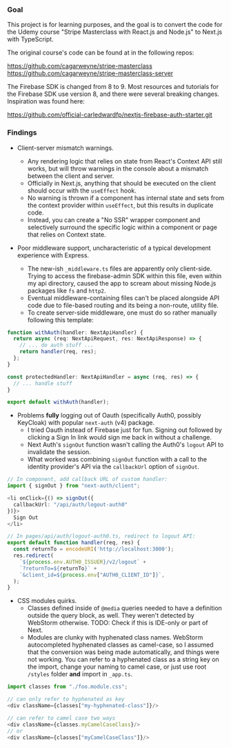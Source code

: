 ### Goal 

This project is for learning purposes, and the goal is to convert the code for the Udemy course
"Stripe Masterclass with React.js and Node.js" to Next.js with TypeScript.

The original course's code can be found at in the following repos:

https://github.com/cagarweyne/stripe-masterclass
<br/>
https://github.com/cagarweyne/stripe-masterclass-server

The Firebase SDK is changed from 8 to 9. Most resources and tutorials for 
the Firebase SDK use version 8, and there were several breaking changes. 
Inspiration was found here:

https://github.com/official-carledwardfp/nextjs-firebase-auth-starter.git

### Findings 
- Client-server mismatch warnings. 
  - Any rendering logic that relies on state from React's Context API still works,
  but will throw warnings in the console about a mismatch between the client and 
  server. 
  - Officially in Next.js, anything that should be executed on the client
  should occur with the `useEffect` hook.
  - No warning is thrown if a component has internal state and sets from the
  context provider within `useEffect`, but this results in duplicate code.
  - Instead, you can create a "No SSR" wrapper component and selectively surround 
  the specific logic within a component or page that relies on Context state.

- Poor middleware support, uncharacteristic of a typical development experience with
  Express.
  - The new-ish `_middleware.ts` files are apparently only client-side. Trying
  to access the firebase-admin SDK within this file, even within my api directory,
  caused the app to scream about missing Node.js packages like `fs` and `http2`.
  - Eventual middleware-containing files can't be placed alongside API code due
  to file-based routing and its being a non-route, utility file.
  - To create server-side middleware, one must do so rather manually following 
  this template:

```typescript jsx
function withAuth(handler: NextApiHandler) {
  return async (req: NextApiRequest, res: NextApiResponse) => {
    // ... do auth stuff ...
    return handler(req, res);
  };
}

const protectedHandler: NextApiHandler = async (req, res) => {
  // ... handle stuff
}

export default withAuth(handler); 
```
  
- Problems **fully** logging out of Oauth (specifically Auth0, possibly KeyCloak)
with popular `next-auth` (v4) package. 
  - I tried Oauth instead of Firebase just for fun. Signing out followed by 
  clicking a Sign In link would sign me back in without a challenge. 
  - Next Auth's `signOut` function wasn't calling the Auth0's `logout` API to 
  invalidate the session.
  - What worked was combining `signOut` function with a call to the 
  identity provider's API via the `callbackUrl` option of `signOut`.

```typescript jsx
// In component, add callback URL of custom handler:
import { signOut } from "next-auth/client";

<li onClick={() => signOut({ 
  callbackUrl: "/api/auth/logout-auth0"
})}>
  Sign Out
</li>
```

```typescript
// In pages/api/auth/logout-auth0.ts, redirect to logout API:
export default function handler(req, res) {
  const returnTo = encodeURI('http://localhost:3000');
  res.redirect(
    `${process.env.AUTH0_ISSUER}/v2/logout` +
    `?returnTo=${returnTo}` + 
    `&client_id=${process.env["AUTH0_CLIENT_ID"]}`,
  );
}
```

- CSS modules quirks.
  - Classes defined inside of `@media` queries needed to have a definition outside
  the query block, as well. They weren't detected by WebStorm otherwise. 
  TODO: Check if this is IDE-only or part of Next.
  - Modules are clunky with hyphenated class names. WebStorm autocompleted 
  hyphenated classes as camel-case, so I assumed that the conversion was being made 
  automatically, and things were not working. You can refer to a hyphenated class
  as a string key on the import, change your naming to camel case, or just use root
  `/styles` folder **and** import in `_app.ts`.

```typescript jsx
import classes from "./foo.module.css";

// can only refer to hyphenated as key 
<div className={classes["my-hyphenated-class"]}/>

// can refer to camel case two ways 
<div className={classes.myCamelCaseClass}/>
// or
<div className={classes["myCamelCaseClass"]}/>
```
